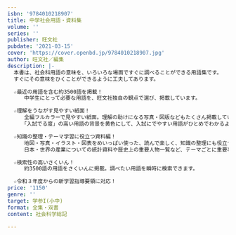 ```yaml
---
isbn: '9784010218907'
title: 中学社会用語・資料集
volume: ''
series: ''
publisher: 旺文社
pubdate: '2021-03-15'
cover: 'https://cover.openbd.jp/9784010218907.jpg'
author: 旺文社／編集
description: |-
  本書は、社会科用語の意味を、いろいろな場面ですぐに調べることができる用語集です。
  すぐにその意味をひくことができるように工夫してあります。

  ☆最近の用語を含む約3500語を掲載！
  　　中学生にとって必要な用語を、旺文社独自の観点で選び、掲載しています。

  ☆理解をうながす見やすい紙面！
  　　全編フルカラーで見やすい紙面。理解の助けになる写真・図版などもたくさん掲載しています。
  　　「入試でる度」の高い用語の背景を黄色にして、入試にでやすい用語がひとめでわかるようになっています。

  ☆知識の整理・テーマ学習に役立つ資料編！
  　　地図・写真・イラスト・図表をめいっぱい使った、読んで楽しく、知識の整理にも役立つ資料集です。
  　　日本・世界の産業についての統計資料や歴史上の重要人物一覧など、テーマごとに重要事項をまとめています。

  ☆検索性の高いさくいん！
  　　約3500語の用語をさくいんに掲載。調べたい用語を瞬時に検索できます。

  ☆令和３年度からの新学習指導要領に対応！
price: '1150'
genre: ''
target: 学参I(小中)
format: 全集・双書
content: 社会科学総記

---
```

